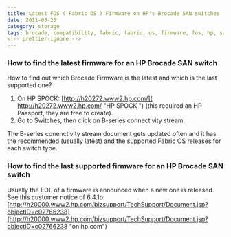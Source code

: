 ```yaml
---
title: Latest FOS ( Fabric OS ) Firmware on HP's Brocade SAN switches
date: 2011-05-25
category: storage
tags: brocade, compatibility, fabric, fabric, os, firmware, fos, hp, san, san, switch, storage, storage, area, network, switches
<!-- prettier-ignore -->
---
```


### How to find the latest firmware for an HP Brocade SAN switch

How to find out which Brocade Firmware is the latest and which is the last supported one?

1. On HP SPOCK: [http://h20272.www2.hp.com/]( http://h20272.www2.hp.com/ "HP SPOCK ") (this required an HP Passport, they are free to create).
2. Go to Switches, then click on B-series connectivity stream.

The B-series conenctivity stream document gets updated often and it has the recommended (usually latest) and the supported Fabric OS releases for each switch type.

### How to find the last supported firmware for an HP Brocade SAN switch

Usually the EOL of a firmware is announced when a new one is released. See this customer notice of 6.4.1b: [http://h20000.www2.hp.com/bizsupport/TechSupport/Document.jsp?objectID=c02766238](http://h20000.www2.hp.com/bizsupport/TechSupport/Document.jsp?objectID=c02766238 "on hp.com")
